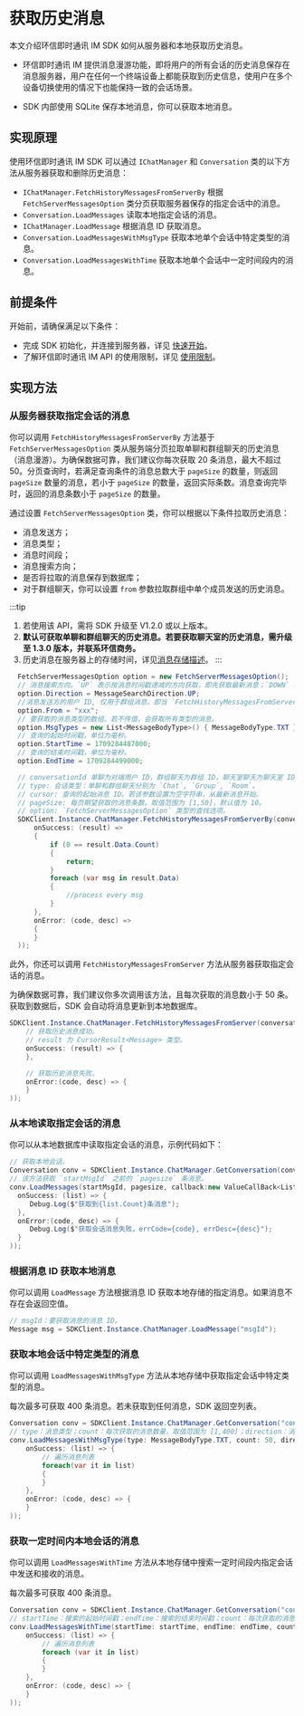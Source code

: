 # 获取历史消息

<Toc />

本文介绍环信即时通讯 IM SDK 如何从服务器和本地获取历史消息。

- 环信即时通讯 IM 提供消息漫游功能，即将用户的所有会话的历史消息保存在消息服务器，用户在任何一个终端设备上都能获取到历史信息，使用户在多个设备切换使用的情况下也能保持一致的会话场景。

- SDK 内部使用 SQLite 保存本地消息，你可以获取本地消息。

## 实现原理

使用环信即时通讯 IM SDK 可以通过 `IChatManager` 和 `Conversation` 类的以下方法从服务器获取和删除历史消息：

- `IChatManager.FetchHistoryMessagesFromServerBy` 根据 `FetchServerMessagesOption` 类分页获取服务器保存的指定会话中的消息。
- `Conversation.LoadMessages` 读取本地指定会话的消息。
- `IChatManager.LoadMessage` 根据消息 ID 获取消息。
- `Conversation.LoadMessagesWithMsgType` 获取本地单个会话中特定类型的消息。
- `Conversation.LoadMessagesWithTime` 获取本地单个会话中一定时间段内的消息。

## 前提条件

开始前，请确保满足以下条件：

- 完成 SDK 初始化，并连接到服务器，详见 [快速开始](quickstart.html)。
- 了解环信即时通讯 IM API 的使用限制，详见 [使用限制](/product/limitation.html)。

## 实现方法

### 从服务器获取指定会话的消息

你可以调用 `FetchHistoryMessagesFromServerBy` 方法基于 `FetchServerMessagesOption` 类从服务端分页拉取单聊和群组聊天的历史消息（消息漫游）。为确保数据可靠，我们建议你每次获取 20 条消息，最大不超过 50。分页查询时，若满足查询条件的消息总数大于 `pageSize` 的数量，则返回 `pageSize` 数量的消息，若小于 `pageSize` 的数量，返回实际条数。消息查询完毕时，返回的消息条数小于 `pageSize` 的数量。

通过设置 `FetchServerMessagesOption` 类，你可以根据以下条件拉取历史消息：

- 消息发送方；
- 消息类型；
- 消息时间段；
- 消息搜索方向；
- 是否将拉取的消息保存到数据库；
- 对于群组聊天，你可以设置 `from` 参数拉取群组中单个成员发送的历史消息。

:::tip
1. 若使用该 API，需将 SDK 升级至 V1.2.0 或以上版本。
2. **默认可获取单聊和群组聊天的历史消息。若要获取聊天室的历史消息，需升级至 1.3.0 版本，并联系环信商务。**
3. 历史消息在服务器上的存储时间，详见[消息存储描述](/product/pricing.html#套餐包功能详情)。
:::

```csharp
  FetchServerMessagesOption option = new FetchServerMessagesOption();
  // 消息搜索方向。`UP` 表示按消息时间戳递减的方向获取，即先获取最新消息；`DOWN` 表示按消息时间戳递增的方向获取，即先获取最老的消息。
  option.Direction = MessageSearchDirection.UP;
  //消息发送方的用户 ID, 仅用于群组消息，即当 `FetchHistoryMessagesFromServerBy` 中的 `type` 为 `ConversationType.Group` 时使用。
  option.From = "xxx";
  // 要获取的消息类型的数组。若不传值，会获取所有类型的消息。
  option.MsgTypes = new List<MessageBodyType>() { MessageBodyType.TXT };
  // 查询的起始时间戳，单位为毫秒。
  option.StartTime = 1709284487000;
  // 查询的结束时间戳，单位为毫秒。
  option.EndTime = 1709284499000;

  // conversationId 单聊为对端用户 ID，群组聊天为群组 ID，聊天室聊天为聊天室 ID。
  // type: 会话类型：单聊和群组聊天分别为 `Chat`, `Group`, `Room`。
  // cursor: 查询的起始消息 ID。若该参数设置为空字符串，从最新消息开始。
  // pageSize: 每页期望获取的消息条数。取值范围为 [1,50]，默认值为 10。
  // option: `FetchServerMessagesOption` 类型的查找选项。
  SDKClient.Instance.ChatManager.FetchHistoryMessagesFromServerBy(conversationId, type:ConversationType.Group, cursor:"", pageSize:10, option, new ValueCallBack<CursorResult<Message>>(
      onSuccess: (result) =>
      {
          if (0 == result.Data.Count)
          {
              return;
          }
          foreach (var msg in result.Data)
          {
              //process every msg
          }
      },
      onError: (code, desc) =>
      {
      }
  ));
```

此外，你还可以调用 `FetchHistoryMessagesFromServer` 方法从服务器获取指定会话的消息。

为确保数据可靠，我们建议你多次调用该方法，且每次获取的消息数小于 50 条。获取到数据后，SDK 会自动将消息更新到本地数据库。

```csharp
SDKClient.Instance.ChatManager.FetchHistoryMessagesFromServer(conversationId, type, startId, pageSize, new ValueCallBack<CursorResult<Message>>(
    // 获取历史消息成功。
    // result 为 CursorResult<Message> 类型。
    onSuccess: (result) => {
    },

    // 获取历史消息失败。
    onError:(code, desc) => {
    }
));
```

### 从本地读取指定会话的消息

你可以从本地数据库中读取指定会话的消息，示例代码如下：

```csharp
// 获取本地会话。
Conversation conv = SDKClient.Instance.ChatManager.GetConversation(conversationId, convType);
// 该方法获取 `startMsgId` 之前的 `pagesize` 条消息。
conv.LoadMessages(startMsgId, pagesize, callback:new ValueCallBack<List<Message>>(
  onSuccess: (list) => {
     Debug.Log($"获取到{list.Count}条消息");
  },
  onError:(code, desc) => {
     Debug.Log($"获取会话消息失败，errCode={code}, errDesc={desc}");
  }
));
```

### 根据消息 ID 获取本地消息

你可以调用 `LoadMessage` 方法根据消息 ID 获取本地存储的指定消息。如果消息不存在会返回空值。

```csharp
// msgId：要获取消息的消息 ID。
Message msg = SDKClient.Instance.ChatManager.LoadMessage("msgId");
```

### 获取本地会话中特定类型的消息

你可以调用 `LoadMessagesWithMsgType` 方法从本地存储中获取指定会话中特定类型的消息。

每次最多可获取 400 条消息。若未获取到任何消息，SDK 返回空列表。

```csharp
Conversation conv = SDKClient.Instance.ChatManager.GetConversation("convId");
// type：消息类型；count：每次获取的消息数量，取值范围为 [1,400]；direction：消息搜索方向：（默认）`UP`：按消息时间戳的逆序搜索；`DOWN`：按消息时间戳的正序搜索。
conv.LoadMessagesWithMsgType(type: MessageBodyType.TXT, count: 50, direction: MessageSearchDirection.UP, new ValueCallBack<List<Message>>(
    onSuccess: (list) => {
        // 遍历消息列表
        foreach(var it in list)
        {
        }
    },
    onError: (code, desc) => {
    }
));
```

### 获取一定时间内本地会话的消息

你可以调用 `LoadMessagesWithTime` 方法从本地存储中搜索一定时间段内指定会话中发送和接收的消息。

每次最多可获取 400 条消息。

```csharp
Conversation conv = SDKClient.Instance.ChatManager.GetConversation("convId");
// startTime：搜索的起始时间戳；endTime：搜索的结束时间戳；count：每次获取的消息数量，取值范围为 [1,400]。
conv.LoadMessagesWithTime(startTime: startTime, endTime: endTime, count: 50, new ValueCallBack<List<Message>>(
    onSuccess: (list) => {
        // 遍历消息列表
        foreach (var it in list)
        {
        }
    },
    onError: (code, desc) => {
    }
));
```
